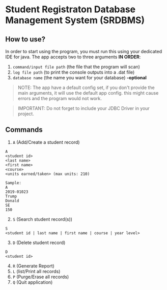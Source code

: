 # Student Registraton Database Management System (SRDBMS)

## How to use?
In order to start using the program, you must run this using your dedicated IDE for java.
The app accepts two to three arguments **IN ORDER**:

1. `command/input file path` (the file that the program will scan)
2. `log file path` (to print the console outputs into a .dat file)
3. `database name` (the name you want for your database) **-optional**

> NOTE: The app have a default config set, if you don't provide the main arguments, it will use the default app config.
> this might cause errors and the program would not work.

> IMPORTANT: Do not forget to include your JDBC Driver in your project.

## Commands
1. `A` (Add/Create a student record)
  ```
  A
  <student id>
  <last name>
  <first name>
  <course>
  <units earned/taken> (max units: 210)
  
  Sample:
  A
  2019-01023
  Trump
  Donald
  SE
  150
 
  ```
  
2. `S` (Search student record(s))
  ```
  S
  <student id | last name | first name | course | year level>
  ```
  
3. `D` (Delete student record)
  ```
  D
  <student id>
  ```
  
4. `R` (Generate Report)
5. `L` (list/Print all records)
6. `P` (Purge/Erase all records)
7. `Q` (Quit application)
